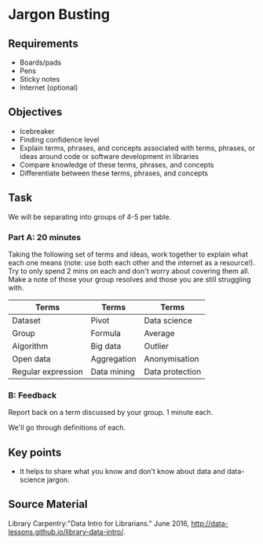 Jargon Busting
==============

Requirements
------------

- Boards/pads
- Pens
- Sticky notes
- Internet (optional)

Objectives
----------

- Icebreaker
- Finding confidence level
- Explain terms, phrases, and concepts associated with terms, phrases, or ideas around code or software development in libraries
- Compare knowledge of these terms, phrases, and concepts
- Differentiate between these terms, phrases, and concepts

Task
----

We will be separating into groups of 4-5 per table.

### Part A: 20 minutes

Taking the following set of terms and ideas, work together to explain what each one means (note: use both each other and the internet as a resource!).  Try to only spend 2 mins on each and don't worry about covering them all.  Make a note of those your group resolves and those you are still struggling with.

| Terms | Terms | Terms |
| ----- | ----- | ----- |
| Dataset | Pivot | Data science |
| Group | Formula | Average |
| Algorithm | Big data | Outlier |
| Open data | Aggregation | Anonymisation |
| Regular expression | Data mining | Data protection |

### B: Feedback

Report back on a term discussed by your group. 1 minute each.

We'll go through definitions of each.

Key points
----------

- It helps to share what you know and don’t know about data and data-science jargon.

Source Material
---------------

Library Carpentry:"Data Intro for Librarians."
June 2016, http://data-lessons.github.io/library-data-intro/.